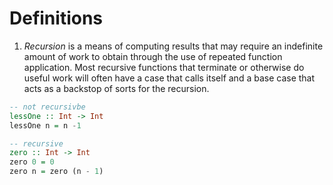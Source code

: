 # Definitions

1. _Recursion_ is a means of computing results that may require an indefinite amount of work to obtain through the use of repeated function application. Most recursive functions that terminate or otherwise do useful work will often have a case that calls itself and a base case that acts as a backstop of sorts for the recursion.

```hs
-- not recursivbe
lessOne :: Int -> Int
lessOne n = n -1

-- recursive
zero :: Int -> Int
zero 0 = 0
zero n = zero (n - 1)
```
